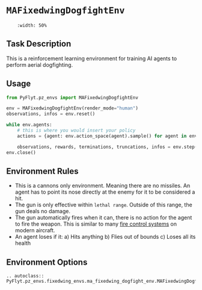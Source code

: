 # `MAFixedwingDogfightEnv`

```{figure} https://raw.githubusercontent.com/jjshoots/PyFlyt/master/readme_assets/fixedwing_dogfight.gif
    :width: 50%
```

## Task Description

This is a reinforcement learning environment for training AI agents to perform aerial dogfighting.

## Usage

```python
from PyFlyt.pz_envs import MAFixedwingDogfightEnv

env = MAFixedwingDogfightEnv(render_mode="human")
observations, infos = env.reset()

while env.agents:
    # this is where you would insert your policy
    actions = {agent: env.action_space(agent).sample() for agent in env.agents}

    observations, rewards, terminations, truncations, infos = env.step(actions)
env.close()
```

## Environment Rules

- This is a cannons only environment. Meaning there are no missiles. An agent has to point its nose directly at the enemy for it to be considered a hit.
- The gun is only effective within `lethal range`. Outside of this range, the gun deals no damage.
- The gun automatically fires when it can, there is no action for the agent to fire the weapon. This is similar to many [fire control systems](https://en.wikipedia.org/wiki/Fire-control_system) on modern aircraft.
- An agent loses if it:
  a) Hits anything
  b) Flies out of bounds
  c) Loses all its health

## Environment Options

```{eval-rst}
.. autoclass:: PyFlyt.pz_envs.fixedwing_envs.ma_fixedwing_dogfight_env.MAFixedwingDogfightEnv
```
